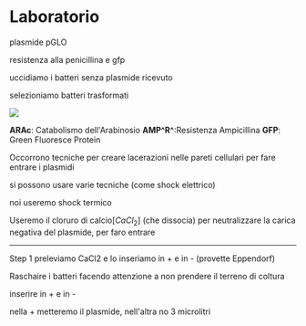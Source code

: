 # Laboratorio

plasmide pGLO

resistenza alla penicillina e gfp

uccidiamo i batteri senza plasmide ricevuto

selezioniamo batteri trasformati

![](https://i.imgur.com/jjYCS12.jpg)


**ARAc**: Catabolismo dell'Arabinosio
**AMP^R^**:Resistenza Ampicillina
**GFP**: Green Fluoresce Protein


Occorrono tecniche per creare lacerazioni nelle pareti cellulari per fare entrare i plasmidi

si possono usare varie tecniche (come shock elettrico)

noi useremo shock termico

Useremo il cloruro di calcio[$CaCl_2$] (che dissocia) per neutralizzare la carica negativa del plasmide, per faro entrare

---

Step 1
preleviamo CaCl2 e lo inseriamo in + e in - (provette Eppendorf)

Raschaire i batteri facendo attenzione a non prendere il terreno di coltura 

inserire in + e in -

nella + metteremo il plasmide, nell'altra no
3 microlitri
<!--stackedit_data:
eyJoaXN0b3J5IjpbOTY5NjUxOTcwLC0xMDMzMjc5NDE0XX0=
-->